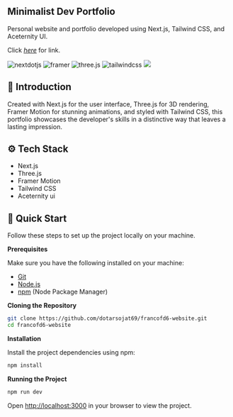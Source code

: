 ## Minimalist Dev Portfolio

Personal website and portfolio developed using Next.js, Tailwind CSS, and Aceternity UI.

Click [_here_]() for link.

  <div>
    <img src="https://img.shields.io/badge/-Next_JS-black?style=for-the-badge&logoColor=white&logo=nextdotjs&color=000000" alt="nextdotjs" />
    <img src="https://img.shields.io/badge/-Framer-black?style=for-the-badge&logoColor=white&logo=framer&color=0055FF" alt="framer" />
    <img src="https://img.shields.io/badge/-Three_JS-black?style=for-the-badge&logoColor=white&logo=threedotjs&color=000000" alt="three.js" />
    <img src="https://img.shields.io/badge/-Tailwind_CSS-black?style=for-the-badge&logoColor=white&logo=tailwindcss&color=06B6D4" alt="tailwindcss" />
    <img src="https://img.shields.io/badge/-Aceternity_UI-black?style=for-the-badge&logoColor=black&logo=aceternityui&color=FFA2BC" />
  </div>

## <a name="introduction">🤖 Introduction</a>

Created with Next.js for the user interface, Three.js for 3D rendering, Framer Motion for stunning animations, and styled with Tailwind CSS, this portfolio showcases the developer's skills in a distinctive way that leaves a lasting impression.

## <a name="tech-stack">⚙️ Tech Stack</a>

- Next.js
- Three.js
- Framer Motion
- Tailwind CSS
- Aceternity ui

## <a name="quick-start">🤸 Quick Start</a>

Follow these steps to set up the project locally on your machine.

**Prerequisites**

Make sure you have the following installed on your machine:

- [Git](https://git-scm.com/)
- [Node.js](https://nodejs.org/en)
- [npm](https://www.npmjs.com/) (Node Package Manager)

**Cloning the Repository**

```bash
git clone https://github.com/dotarsojat69/francofd6-website.git
cd francofd6-website
```

**Installation**

Install the project dependencies using npm:

```bash
npm install
```

**Running the Project**

```bash
npm run dev
```

Open [http://localhost:3000](http://localhost:3000) in your browser to view the project.

#